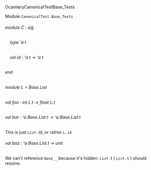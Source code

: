 OcamlaryCanonicalTestBase_Tests

Module  `` CanonicalTest.Base_Tests `` 

###### module C : sig

######     type 'a t

######     val id : 'a t -> 'a t


###### end

###### module L = Base.List

###### val foo : int L.t -> float L.t

###### val bar : 'a Base.List.t -> 'a Base.List.t

This is just  `` List `` .id, or rather  `` L.id `` 
###### val baz : 'a Base.List.t -> unit

We can't reference  `` Base__ ``  because it's hidden.  `` List `` .t ( `` List.t `` ) should resolve.
